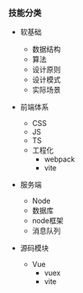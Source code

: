 ### 技能分类

* 软基础
  * 数据结构
  * 算法
  * 设计原则
  * 设计模式
  * 实际场景

* 前端体系
  * CSS
  * JS
  * TS
  * 工程化
    * webpack
    * vite

* 服务端
  * Node
  * 数据库
  * node框架
  * 消息队列 
  
* 源码模块
  * Vue
    * vuex
    * vite 